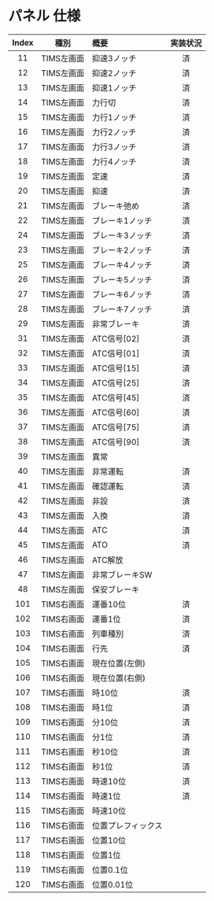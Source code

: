 # パネル 仕様

|Index|種別|概要|実装状況|
|:--:|:--:|:--|:--:|
|11|TIMS左画面|抑速3ノッチ|済|
|12|TIMS左画面|抑速2ノッチ|済|
|13|TIMS左画面|抑速1ノッチ|済|
|14|TIMS左画面|力行切|済|
|15|TIMS左画面|力行1ノッチ|済|
|16|TIMS左画面|力行2ノッチ|済|
|17|TIMS左画面|力行3ノッチ|済|
|18|TIMS左画面|力行4ノッチ|済|
|19|TIMS左画面|定速|済|
|20|TIMS左画面|抑速|済|
|21|TIMS左画面|ブレーキ弛め|済|
|22|TIMS左画面|ブレーキ1ノッチ|済|
|24|TIMS左画面|ブレーキ3ノッチ|済|
|23|TIMS左画面|ブレーキ2ノッチ|済|
|25|TIMS左画面|ブレーキ4ノッチ|済|
|26|TIMS左画面|ブレーキ5ノッチ|済|
|27|TIMS左画面|ブレーキ6ノッチ|済|
|28|TIMS左画面|ブレーキ7ノッチ|済|
|29|TIMS左画面|非常ブレーキ|済|
|31|TIMS左画面|ATC信号[02]|済|
|32|TIMS左画面|ATC信号[01]|済|
|33|TIMS左画面|ATC信号[15]|済|
|34|TIMS左画面|ATC信号[25]|済|
|35|TIMS左画面|ATC信号[45]|済|
|36|TIMS左画面|ATC信号[60]|済|
|37|TIMS左画面|ATC信号[75]|済|
|38|TIMS左画面|ATC信号[90]|済|
|39|TIMS左画面|異常||
|40|TIMS左画面|非常運転|済|
|41|TIMS左画面|確認運転|済|
|42|TIMS左画面|非設|済|
|43|TIMS左画面|入換|済|
|44|TIMS左画面|ATC|済|
|45|TIMS左画面|ATO|済|
|46|TIMS左画面|ATC解放||
|47|TIMS左画面|非常ブレーキSW||
|48|TIMS左画面|保安ブレーキ||
|101|TIMS右画面|運番10位|済|
|102|TIMS右画面|運番1位|済|
|103|TIMS右画面|列車種別|済|
|104|TIMS右画面|行先|済|
|105|TIMS右画面|現在位置(左側)||
|106|TIMS右画面|現在位置(右側)||
|107|TIMS右画面|時10位|済|
|108|TIMS右画面|時1位|済|
|109|TIMS右画面|分10位|済|
|110|TIMS右画面|分1位|済|
|111|TIMS右画面|秒10位|済|
|112|TIMS右画面|秒1位|済|
|113|TIMS右画面|時速10位|済|
|114|TIMS右画面|時速1位|済|
|115|TIMS右画面|時速10位||
|116|TIMS右画面|位置プレフィックス||
|117|TIMS右画面|位置10位||
|118|TIMS右画面|位置1位||
|119|TIMS右画面|位置0.1位||
|120|TIMS右画面|位置0.01位||